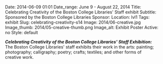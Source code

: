 Date: 2014-06-09 01:01 
Date_range: June 9 - August 22, 2014
Title: Celebrating Creativity of the Boston College Libraries' Staff exhibit 
Subtitle: Sponsored by the Boston College Libraries
Sponsor:
Location: lvl1
Tags: exhibit
Slug: celebrating-creativity-s14
Image: 2014/06-creative.jpg
Image_thumb: 2014/05-creative-thumb.png
Image_alt: Exhibit Poster
Active: no
Style: default

<strong><em>Celebrating Creativity of the Boston College Libraries' Staff Exhibition: </em></strong>The   Boston College Libraries' staff exhibits their work in the arts:   painting; photography; calligraphy; poetry; crafts; textiles; and other   forms of creative work.
